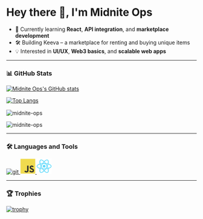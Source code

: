 <h1>Hey there 👋, I'm Midnite Ops</h1>

<!--
**midnite-ops/midnite-ops** is a ✨ _special_ ✨ repository because its `README.md` appears on your GitHub profile.
-->

- 🌱 Currently learning **React**, **API integration**, and **marketplace development**  
- 🛠 Building Keeva – a marketplace for renting and buying unique items  
- 💡 Interested in **UI/UX**, **Web3 basics**, and **scalable web apps**   

---

### 📊 GitHub Stats
[![Midnite Ops's GitHub stats](https://github-readme-stats.vercel.app/api?username=midnite-ops&show_icons=true&locale=en&count_private=true&count_public=true)](https://github.com/midnite-ops/github-readme-stats)

[![Top Langs](https://github-readme-stats.vercel.app/api/top-langs/?username=midnite-ops&langs_count=10&layout=compact)](https://github.com/midnite-ops/github-readme-stats)

<p><img align="center" src="https://github-readme-streak-stats.herokuapp.com/?user=midnite-ops&" alt="midnite-ops" /></p>

<p align="left"> <img src="https://komarev.com/ghpvc/?username=midnite-ops&label=Profile%20views&color=0e75b6&style=flat" alt="midnite-ops" /> </p>

---

### 🛠 Languages and Tools
<p align="left"> 
  <a href="https://git-scm.com/" target="_blank" rel="noreferrer"> 
    <img src="https://www.vectorlogo.zone/logos/git-scm/git-scm-icon.svg" alt="git" width="40" height="40"/> 
  </a> 
  <a href="https://developer.mozilla.org/en-US/docs/Web/JavaScript" target="_blank" rel="noreferrer"> 
    <img src="https://raw.githubusercontent.com/devicons/devicon/master/icons/javascript/javascript-original.svg" alt="javascript" width="40" height="40"/> 
  </a> 
  <a href="https://react.dev/" target="_blank" rel="noreferrer"> 
    <img src="https://raw.githubusercontent.com/devicons/devicon/master/icons/react/react-original.svg" alt="react" width="40" height="40"/> 
  </a>
</p>

---

### 🏆 Trophies
[![trophy](https://github-profile-trophy.vercel.app/?username=midnite-ops&theme=onedark)](https://github.com/ryo-ma/github-profile-trophy)
